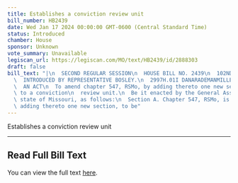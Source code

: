 ```yaml
---
title: Establishes a conviction review unit
bill_number: HB2439
date: Wed Jan 17 2024 00:00:00 GMT-0600 (Central Standard Time)
status: Introduced
chamber: House
sponsor: Unknown
vote_summary: Unavailable
legiscan_url: https://legiscan.com/MO/text/HB2439/id/2888303
draft: false
bill_text: "|\n  SECOND REGULAR SESSION\n  HOUSE BILL NO. 2439\n  102ND GENERAL ASSEMBLY\n\
  \  INTRODUCED BY REPRESENTATIVE BOSLEY.\n  2997H.01I DANARADEMANMILLER,ChiefClerk\n\
  \  AN ACT\n  To amend chapter 547, RSMo, by adding thereto one new section relating\
  \ to a conviction\n  review unit.\n  Be it enacted by the General Assembly of the\
  \ state of Missouri, as follows:\n  Section A. Chapter 547, RSMo, is amended by\
  \ adding thereto one new section, to be"
---
```

Establishes a conviction review unit

---

## Read Full Bill Text

You can view the full text [here](https://legiscan.com/MO/text/HB2439/id/2888303).
